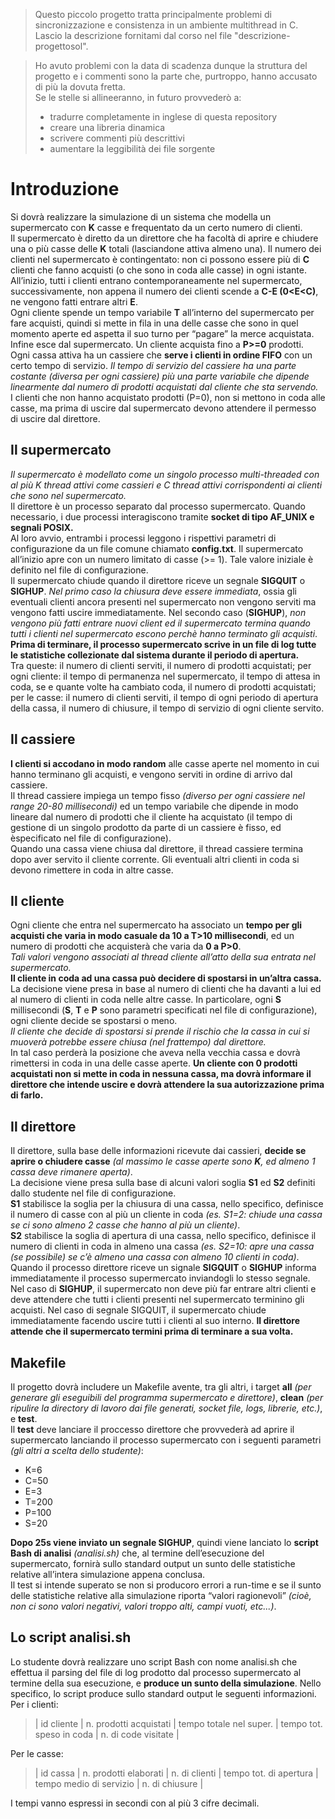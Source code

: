 > Questo piccolo progetto tratta principalmente problemi di sincronizzazione e consistenza in un ambiente multithread in C.
> Lascio la descrizione fornitami dal corso nel file "descrizione-progettosol".<br>

> Ho avuto problemi con la data di scadenza dunque la struttura del progetto e i commenti sono la parte che, purtroppo, hanno accusato di più 
> la dovuta fretta.<br> 
> Se le stelle si allineeranno, in futuro provvederò a:<br>
> - tradurre completamente in inglese di questa repository<br> 
> - creare una libreria dinamica<br>
> - scrivere commenti più descrittivi<br>
> - aumentare la leggibilità dei file sorgente<br> 

# Introduzione  
Si dovrà realizzare la simulazione di un sistema che modella un supermercato con **K** casse e
frequentato da un certo numero di clienti.<br>Il supermercato è diretto da un direttore che ha facoltà di aprire e
chiudere una o più casse delle **K** totali (lasciandone attiva almeno una). Il numero dei clienti nel supermercato è
contingentato: non ci possono essere più di **C** clienti che fanno acquisti (o che sono in coda alle casse) in ogni
istante.<br> All’inizio, tutti i clienti entrano contemporaneamente nel supermercato, successivamente, non appena il
numero dei clienti scende a **C-E (0<E<C)**, ne vengono fatti entrare altri **E**.<br> Ogni cliente spende un tempo
variabile **T** all’interno del supermercato per fare acquisti, quindi si mette in fila in una delle casse che sono in
quel momento aperte ed aspetta il suo turno per “pagare” la merce acquistata.<br>Infine esce dal supermercato.
Un cliente acquista fino a **P>=0** prodotti.<br> Ogni cassa attiva ha un cassiere che **serve i clienti in ordine FIFO** con
un certo tempo di servizio. *Il tempo di servizio del cassiere ha una parte costante (diversa per ogni cassiere) più
una parte variabile che dipende linearmente dal numero di prodotti acquistati dal cliente che sta servendo.*<br>
I clienti che non hanno acquistato prodotti (P=0), non si mettono in coda alle casse, ma prima di uscire dal
supermercato devono attendere il permesso di uscire dal direttore.
## Il supermercato
*Il supermercato è modellato come un singolo processo multi-threaded con al più K thread attivi come cassieri e
C thread attivi corrispondenti ai clienti che sono nel supermercato.*<br>
Il direttore è un processo separato dal processo supermercato. Quando necessario, i due processi interagiscono
tramite **socket di tipo AF_UNIX e segnali POSIX.**<br> Al loro avvio, entrambi i processi leggono i rispettivi
parametri di configurazione da un file comune chiamato **config.txt**.
Il supermercato all’inizio apre con un numero limitato di casse (>= 1). Tale valore iniziale è definito
nel file di configurazione.<br>
Il supermercato chiude quando il direttore riceve un segnale **SIGQUIT** o **SIGHUP**. *Nel primo caso la chiusura
deve essere immediata*, ossia gli eventuali clienti ancora presenti nel supermercato non vengono serviti ma
vengono fatti uscire immediatamente. Nel secondo caso (**SIGHUP**), *non vengono più fatti entrare nuovi client ed
il supermercato termina quando tutti i clienti nel supermercato escono perchè hanno terminato gli acquisti*.
**Prima di terminare, il processo supermercato scrive in un file di log 
tutte le statistiche collezionate dal sistema durante il periodo di apertura.**<br> Tra queste: il numero
di clienti serviti, il numero di prodotti acquistati; per ogni cliente: il tempo di permanenza nel supermercato, il
tempo di attesa in coda, se e quante volte ha cambiato coda, il numero di prodotti acquistati; per le casse: il
numero di clienti serviti, il tempo di ogni periodo di apertura della cassa, il numero di chiusure, il tempo di
servizio di ogni cliente servito.
## Il cassiere
**I clienti si accodano in modo random** alle casse aperte nel momento in cui hanno terminano gli acquisti, e
vengono serviti in ordine di arrivo dal cassiere.<br>Il thread cassiere impiega un tempo fisso *(diverso per ogni
cassiere nel range 20-80 millisecondi)* ed un tempo variabile che dipende in modo lineare dal numero di prodotti
che il cliente ha acquistato (il tempo di gestione di un singolo prodotto da parte di un cassiere è fisso, ed èspecificato nel file di configurazione).<br>
Quando una cassa viene chiusa dal direttore, il thread cassiere termina dopo aver servito il cliente corrente. Gli eventuali
altri clienti in coda si devono rimettere in coda in altre casse.
## Il cliente
Ogni cliente che entra nel supermercato ha associato un **tempo per gli acquisti che varia in modo casuale da 10 a
T>10 millisecondi**, ed un numero di prodotti che acquisterà che varia da **0 a P>0**.<br>*Tali valori vengono associati
al thread cliente all’atto della sua entrata nel supermercato.*<br>
**Il cliente in coda ad una cassa può decidere di spostarsi in un’altra cassa.**<br>La decisione viene presa in base al
numero di clienti che ha davanti a lui ed al numero di clienti in coda nelle altre casse. In particolare, ogni **S**
millisecondi (**S**, **T** e **P** sono parametri specificati nel file di configurazione), ogni cliente decide se spostarsi o
meno.<br> 
*Il cliente che decide di spostarsi si prende il rischio che la cassa in cui si muoverà potrebbe essere chiusa (nel frattempo) dal direttore.*<br>
In tal caso perderà la posizione che aveva nella vecchia cassa e dovrà rimettersi in coda in una delle casse aperte.
**Un cliente con 0 prodotti acquistati non si mette in coda in nessuna cassa, ma dovrà informare il direttore che
intende uscire e dovrà attendere la sua autorizzazione prima di farlo.**
## Il direttore
Il direttore, sulla base delle informazioni ricevute dai cassieri, **decide se aprire o chiudere casse** *(al massimo le
casse aperte sono **K**, ed almeno 1 cassa deve rimanere aperta)*.<br>La decisione viene presa sulla base di alcuni
valori soglia **S1** ed **S2** definiti dallo studente nel file di configurazione.<br>
**S1** stabilisce la soglia per la chiusura di una cassa, nello specifico, definisce il numero di casse con al più un cliente in coda *(es. S1=2: chiude una cassa
se ci sono almeno 2 casse che hanno al più un cliente)*.<br>
**S2** stabilisce la soglia di apertura di una cassa, nello
specifico, definisce il numero di clienti in coda in almeno una cassa *(es. S2=10: apre una cassa (se possibile) se
c’è almeno una cassa con almeno 10 clienti in coda)*.<br>
Quando il processo direttore riceve un signale **SIGQUIT** o **SIGHUP** informa immediatamente il processo
supermercato inviandogli lo stesso segnale. Nel caso di **SIGHUP**, il supermercato non deve più far entrare altri
clienti e deve attendere che tutti i clienti presenti nel supermercato terminino gli acquisti. Nel caso di segnale
SIGQUIT, il supermercato chiude immediatamente facendo uscire tutti i clienti al suo interno. **Il direttore attende
che il supermercato termini prima di terminare a sua volta.**
## Makefile
Il progetto dovrà includere un Makefile avente, tra gli altri, i target **all** *(per generare gli eseguibili del programma
supermercato e direttore)*, **clean** *(per ripulire la directory di lavoro dai file generati, socket file, logs, librerie,
etc.)*, e **test**.<br>
Il **test** deve lanciare il proccesso direttore che provvederà ad aprire il supermercato lanciando il processo
supermercato con i seguenti parametri *(gli altri a scelta dello studente)*:
- K=6 
- C=50 
- E=3 
- T=200 
- P=100 
- S=20  <br>

**Dopo 25s viene inviato un segnale SIGHUP**, quindi viene lanciato lo **script Bash di analisi** *(analisi.sh)* che, al
termine dell’esecuzione del supermercato, fornirà sullo standard output un sunto delle statistiche relative
all’intera simulazione appena conclusa.<br>
Il test si intende superato se non si producoro errori a run-time e se il sunto delle statistiche relative alla simulazione riporta “valori ragionevoli” *(cioè, non ci sono valori negativi, valori troppo alti, campi vuoti, etc...)*.
## Lo script analisi.sh
Lo studente dovrà realizzare uno script Bash con nome analisi.sh che effettua il parsing del file di log prodotto
dal processo supermercato al termine della sua esecuzione, e **produce un sunto della simulazione**. Nello
specifico, lo script produce sullo standard output le seguenti informazioni.<br>
Per i clienti:<br>
> | id cliente | n. prodotti acquistati | tempo totale nel super. | tempo tot. speso in coda | n. di code visitate |  <br>

Per le casse:<br>
> | id cassa | n. prodotti elaborati | n. di clienti | tempo tot. di apertura | tempo medio di servizio | n. di chiusure |  <br>

I tempi vanno espressi in secondi con al più 3 cifre decimali.
